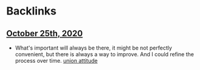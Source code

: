 
# Backlinks
## [October 25th, 2020](<October 25th, 2020.md>)
- What's important will always be there, it might be not perfectly convenient, but there is always a way to improve. And I could refine the process over time. [union attitude](<union attitude.md>)

